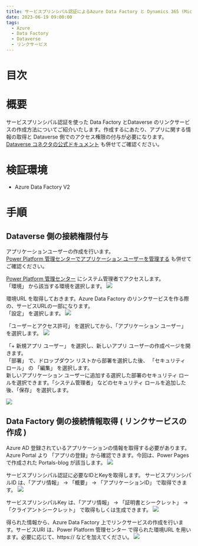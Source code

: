 ```yaml
---
title: サービスプリンシパル認証によるAzure Data Factory と Dynamics 365 (Microsoft Dataverse) の接続方法
date: 2023-06-19 09:00:00
tags:
  - Azure
  - Data Factory
  - Dataverse 
  - リンクサービス
---
```


# 目次



# 概要
サービスプリンシパル認証を使った Data Factory とDataverse  のリンクサービスの作成方法についてご紹介いたします。作成するにあたり、アプリに関する情報の取得と Dataverse 側でのアクセス権限の付与が必要になります。  
[Dataverse コネクタの公式ドキュメント](https://learn.microsoft.com/ja-jp/azure/data-factory/connector-dynamics-crm-office-365?tabs=data-factory) も併せてご確認ください。  

# 検証環境
- Azure Data Factory V2

# 手順

## Dataverse 側の接続権限付与

アプリケーションユーザーの作成を行います。  
[Power Platform 管理センターでアプリケーション ユーザーを管理する](https://learn.microsoft.com/ja-jp/power-platform/admin/manage-application-users#create-an-application-user) も併せてご確認ください。 

[Power Platform 管理センター](https://admin.powerplatform.microsoft.com/home) にシステム管理者でアクセスします。  
「環境」 から該当する環境を選択します。
![](./how-to-create-dataverse-linkedservice-by-service-principal/power-platform-1.png)

環境URL を取得しておきます。Azure Data Factory のリンクサービスを作る際の、サービスURLの一部になります。  
「設定」 を選択します。
![](./how-to-create-dataverse-linkedservice-by-service-principal/power-platform-2.png)

 「ユーザーとアクセス許可」 を選択してから、「アプリケーション ユーザー」 を選択します。
![](./how-to-create-dataverse-linkedservice-by-service-principal/power-platform-3.png)


 「+ 新規アプリ ユーザー」 を選択し、新しいアプリ ユーザーの作成ページを開きます。  
 「部署」 で、ドロップダウン リストから部署を選択した後、 「セキュリティ ロール」 の 「編集」 を選択します。  
 新しいアプリケーション ユーザーに追加する選択した部署のセキュリティ ロールを選択できます。「システム管理者」 などのセキュリティ ロールを追加した後、「保存」 を選択します。

![](./how-to-create-dataverse-linkedservice-by-service-principal/power-platform-4.png)



## Data Factory 側の接続情報取得 ( リンクサービスの作成 )
Azure AD 登録されているアプリケーションの情報を取得する必要があります。  
Azure Portal より 「アプリの登録」から確認できます。今回は、Power Pages で作成された Portals-blog が該当します。
![](./how-to-create-dataverse-linkedservice-by-service-principal/linked-service-1.png)

サービスプリンシパル認証に必要なIDとKeyを取得します。
サービスプリンシパルID は、「アプリ情報」 -> 「概要」 -> 「アプリケーションID」 で取得できます。
![](./how-to-create-dataverse-linkedservice-by-service-principal/linked-service-service-principal-id.png)

サービスプリンシパルKey は、「アプリ情報」 -> 「証明書とシークレット」 -> 「クライアントシークレット」 で取得もしくは生成できます。
![](./how-to-create-dataverse-linkedservice-by-service-principal/linked-service-service-principal-key.png)

得られた情報から、Azure Data Factory 上でリンクサービスの作成を行います。サービスURI は、Power Platform 管理センター で得られた環境URL を用います。必要に応じて、https://  などを加えてください。
![](./how-to-create-dataverse-linkedservice-by-service-principal/linked-service-service.png)


